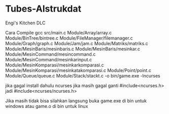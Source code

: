 # Tubes-Alstrukdat
Engi's Kitchen DLC

Cara Compile
gcc src/main.c Module/Array/array.c Module/BinTree/bintree.c Module/FileManager/filemanager.c Module/Graph/graph.c Module/Jam/jam.c Module/Matriks/matriks.c Module/MesinBaris/mesinbaris.c Module/MesinBaris/mesinkar.c Module/MesinCommand/mesincommand.c Module/MesinCommand/mesinkarinput.c Module/MesinKomparasi/mesinkarkomparasi.c Module/MesinKomparasi/mesinkatakomparasi.c Module/Point/point.c Module/Queue/queue.c Module/Stack/stackt.c -o bin/game.exe -lncurses

jika gagal
install dahulu ncurses
jika masih gagal
ganti #include<ncurses.h> jadi #include<ncurses/ncurses.h>

Jika masih tidak bisa
silahkan langsung buka game.exe di bin untuk windows
atau
game.o di bin untuk linux